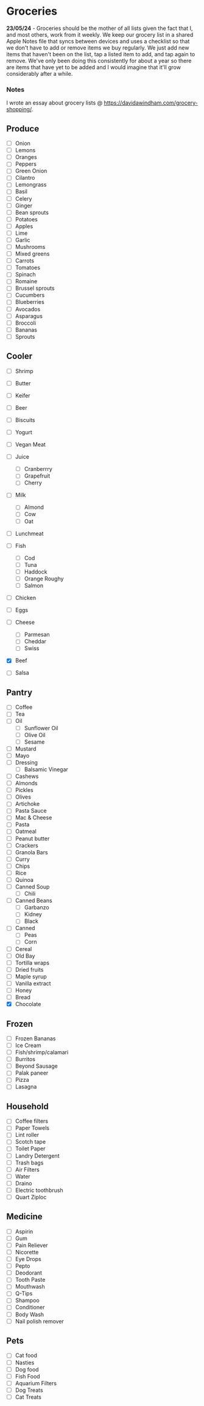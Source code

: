 # Groceries

**23/05/24** - Groceries should be the mother of all lists given the fact that I, and most others, work from it weekly. We keep our grocery list in a shared Apple Notes file that syncs between devices and uses a checklist so that we don't have to add or remove items we buy regularly. We just add new items that haven't been on the list, tap a listed item to add, and tap again to remove. We've only been doing this consistently for about a year so there are items that have yet to be added and I would imagine that it'll grow considerably after a while.

### Notes

I wrote an essay about grocery lists @ https://davidawindham.com/grocery-shopping/.


## Produce

- [ ] Onion
- [ ] Lemons
- [ ] Oranges
- [ ] Peppers
- [ ] Green Onion
- [ ] Cilantro
- [ ] Lemongrass
- [ ] Basil
- [ ] Celery
- [ ] Ginger
- [ ] Bean sprouts
- [ ] Potatoes
- [ ] Apples
- [ ] Lime
- [ ] Garlic
- [ ] Mushrooms 
- [ ] Mixed greens
- [ ] Carrots
- [ ] Tomatoes
- [ ] Spinach
- [ ] Romaine
- [ ] Brussel sprouts
- [ ] Cucumbers 
- [ ] Blueberries
- [ ] Avocados
- [ ] Asparagus
- [ ] Broccoli
- [ ] Bananas
- [ ] Sprouts

## Cooler

- [ ] Shrimp
- [ ] Butter
- [ ] Keifer
- [ ] Beer
- [ ] Biscuits
- [ ] Yogurt
- [ ] Vegan Meat
- [ ] Juice
    - [ ] Cranberrry
    - [ ] Grapefruit
    - [ ] Cherry
- [ ] Milk
    - [ ] Almond
    - [ ] Cow
    - [ ] Oat
- [ ] Lunchmeat
- [ ] Fish
    - [ ] Cod
    - [ ] Tuna
    - [ ] Haddock
    - [ ] Orange Roughy
    - [ ] Salmon
- [ ] Chicken
- [ ] Eggs
- [ ] Cheese
    - [ ] Parmesan
    - [ ] Cheddar
    - [ ] Swiss
- [x] Beef
- [ ] Salsa


## Pantry

- [ ] Coffee
- [ ] Tea
- [ ] Oil
    - [ ] Sunflower Oil
    - [ ] Olive Oil
    - [ ] Sesame
- [ ] Mustard
- [ ] Mayo
- [ ] Dressing
  - [ ] Balsamic Vinegar
- [ ] Cashews
- [ ] Almonds
- [ ] Pickles
- [ ] Olives
- [ ] Artichoke
- [ ] Pasta Sauce
- [ ] Mac & Cheese
- [ ] Pasta
- [ ] Oatmeal
- [ ] Peanut butter
- [ ] Crackers
- [ ] Granola Bars
- [ ] Curry
- [ ] Chips
- [ ] Rice
- [ ] Quinoa
- [ ] Canned Soup
    - [ ] Chili
- [ ] Canned Beans
    - [ ] Garbanzo
    - [ ] Kidney
    - [ ] Black
- [ ] Canned 
    - [ ] Peas
    - [ ] Corn
- [ ] Cereal
- [ ] Old Bay
- [ ] Tortilla wraps
- [ ] Dried fruits
- [ ] Maple syrup
- [ ] Vanilla extract 
- [ ] Honey
- [ ] Bread
- [x] Chocolate

## Frozen

- [ ] Frozen Bananas
- [ ] Ice Cream
- [ ] Fish/shrimp/calamari
- [ ] Burritos
- [ ] Beyond Sausage
- [ ] Palak paneer
- [ ] Pizza
- [ ] Lasagna

## Household

- [ ] Coffee filters
- [ ] Paper Towels
- [ ] Lint roller
- [ ] Scotch tape
- [ ] Toilet Paper
- [ ] Landry Detergent
- [ ] Trash bags
- [ ] Air Filters
- [ ] Water
- [ ] Draino
- [ ] Electric toothbrush
- [ ] Quart Ziploc

## Medicine

- [ ] Aspirin
- [ ] Gum
- [ ] Pain Reliever
- [ ] Nicorette
- [ ] Eye Drops
- [ ] Pepto
- [ ] Deodorant
- [ ] Tooth Paste
- [ ] Mouthwash
- [ ] Q-Tips
- [ ] Shampoo
- [ ] Conditioner
- [ ] Body Wash
- [ ] Nail polish remover

## Pets

- [ ] Cat food 
- [ ] Nasties
- [ ] Dog food
- [ ] Fish Food
- [ ] Aquarium Filters
- [ ] Dog Treats
- [ ] Cat Treats